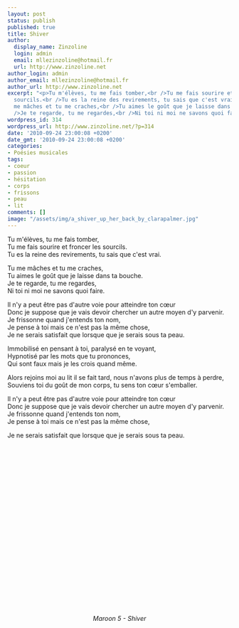 ```yaml
---
layout: post
status: publish
published: true
title: Shiver
author:
  display_name: Zinzoline
  login: admin
  email: mllezinzoline@hotmail.fr
  url: http://www.zinzoline.net
author_login: admin
author_email: mllezinzoline@hotmail.fr
author_url: http://www.zinzoline.net
excerpt: "<p>Tu m'élèves, tu me fais tomber,<br />Tu me fais sourire et froncer les
  sourcils.<br />Tu es la reine des revirements, tu sais que c'est vrai.<br><br>Tu
  me mâches et tu me craches,<br />Tu aimes le goût que je laisse dans ta bouche.<br
  />Je te regarde, tu me regardes,<br />Ni toi ni moi ne savons quoi faire.<br /></p>"
wordpress_id: 314
wordpress_url: http://www.zinzoline.net/?p=314
date: '2010-09-24 23:00:08 +0200'
date_gmt: '2010-09-24 23:00:08 +0200'
categories:
- Poésies musicales
tags:
- coeur
- passion
- hésitation
- corps
- frissons
- peau
- lit
comments: []
image: "/assets/img/a_shiver_up_her_back_by_clarapalmer.jpg"
---
```

<p>Tu m'élèves, tu me fais tomber,<br />Tu me fais sourire et froncer les sourcils.<br />Tu es la reine des revirements, tu sais que c'est vrai.</p>
<p>Tu me mâches et tu me craches,<br />Tu aimes le goût que je laisse dans ta bouche.<br />Je te regarde, tu me regardes,<br />Ni toi ni moi ne savons quoi faire.<br /><a id="more"></a><a id="more-314"></a></p>
<p>Il n'y a peut être pas d'autre voie pour atteindre ton cœur<br />Donc je suppose que je vais devoir chercher un autre moyen d'y parvenir.<br />Je frissonne quand j'entends ton nom,<br />Je pense à toi mais ce n'est pas la même chose,<br />Je ne serais satisfait que lorsque que je serais sous ta peau.</p>
<p>Immobilisé en pensant à toi, paralysé en te voyant,<br />Hypnotisé par les mots que tu prononces,<br />Qui sont faux mais je les crois quand même.</p>
<p>Alors rejoins moi au lit il se fait tard, nous n'avons plus de temps à perdre,<br />Souviens toi du goût de mon corps, tu sens ton cœur s'emballer.</p>
<p>Il n'y a peut être pas d'autre voie pour atteindre ton cœur<br /> Donc je suppose que je vais devoir chercher un autre moyen d'y parvenir.<br /> Je frissonne quand j'entends ton nom,<br /> Je pense à toi mais ce n'est pas la même chose,</p>
<p>Je ne serais satisfait que lorsque que je serais sous ta peau<span>.</span></p>
<div style="text-align: center;"><object classid="clsid:d27cdb6e-ae6d-11cf-96b8-444553540000" width="445" height="364" codebase="http://download.macromedia.com/pub/shockwave/cabs/flash/swflash.cab#version=6,0,40,0"><param name="allowFullScreen" value="true" /><param name="allowscriptaccess" value="always" /><param name="src" value="http://www.youtube.com/v/wXpS0eArMVQ?fs=1&amp;hl=fr_FR&amp;rel=0&amp;color1=0xcc2550&amp;color2=0xe87a9f&amp;border=1" /><param name="allowfullscreen" value="true" /><embed type="application/x-shockwave-flash" width="445" height="364" src="http://www.youtube.com/v/wXpS0eArMVQ?fs=1&amp;hl=fr_FR&amp;rel=0&amp;color1=0xcc2550&amp;color2=0xe87a9f&amp;border=1" allowscriptaccess="always" allowfullscreen="true"></embed></object></div>
<div style="text-align: center;"><em><br />Maroon 5 - Shiver</em></div>
<div style="text-align: center;"><strong><em><br /></em></strong></div>
